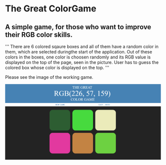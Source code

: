 # The Great ColorGame
## A simple game, for those who want to improve their RGB color skills. 
'''
There are 6 colored sqaure boxes and all of them have a random color in them, which are selected duringthe start of the application. Out of these colors in the boxes, one color is choosen randomly and its RGB value is displayed on the top of the page, seen in the picture. User has to guess the colored box whose color is displayed on the top.
'''

Please see the image of the working game.

![](ColorGame.PNG)
